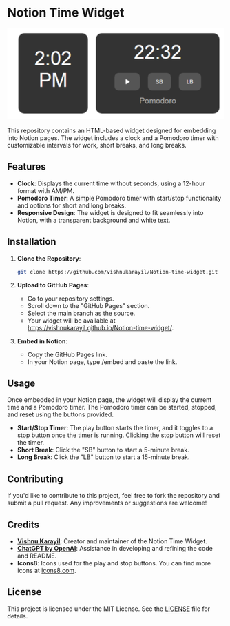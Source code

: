 # Notion Time Widget

![Preview](https://github.com/vishnukarayil/Notion-time-widget/blob/main/screenshot.png)

This repository contains an HTML-based widget designed for embedding into Notion pages. The widget includes a clock and a Pomodoro timer with customizable intervals for work, short breaks, and long breaks.

## Features

- **Clock**: Displays the current time without seconds, using a 12-hour format with AM/PM.
- **Pomodoro Timer**: A simple Pomodoro timer with start/stop functionality and options for short and long breaks.
- **Responsive Design**: The widget is designed to fit seamlessly into Notion, with a transparent background and white text.

## Installation

1. **Clone the Repository**:
   ```bash
   git clone https://github.com/vishnukarayil/Notion-time-widget.git

2. **Upload to GitHub Pages**:
   - Go to your repository settings.
   - Scroll down to the "GitHub Pages" section.
   - Select the main branch as the source.
   - Your widget will be available at https://vishnukarayil.github.io/Notion-time-widget/.
   
3. **Embed in Notion**:
   - Copy the GitHub Pages link.
   - In your Notion page, type /embed and paste the link.

## Usage

Once embedded in your Notion page, the widget will display the current time and a Pomodoro timer. The Pomodoro timer can be started, stopped, and reset using the buttons provided.

- **Start/Stop Timer**: The play button starts the timer, and it toggles to a stop button once the timer is running. Clicking the stop button will reset the timer.
- **Short Break**: Click the "SB" button to start a 5-minute break.
- **Long Break**: Click the "LB" button to start a 15-minute break.

## Contributing

If you'd like to contribute to this project, feel free to fork the repository and submit a pull request. Any improvements or suggestions are welcome!

## Credits

- **[Vishnu Karayil](https://github.com/vishnukarayil)**: Creator and maintainer of the Notion Time Widget.
- **[ChatGPT by OpenAI](https://openai.com/)**: Assistance in developing and refining the code and README.
- **Icons8**: Icons used for the play and stop buttons. You can find more icons at [icons8.com](https://icons8.com/).

## License

This project is licensed under the MIT License. See the [LICENSE](LICENSE) file for details.
